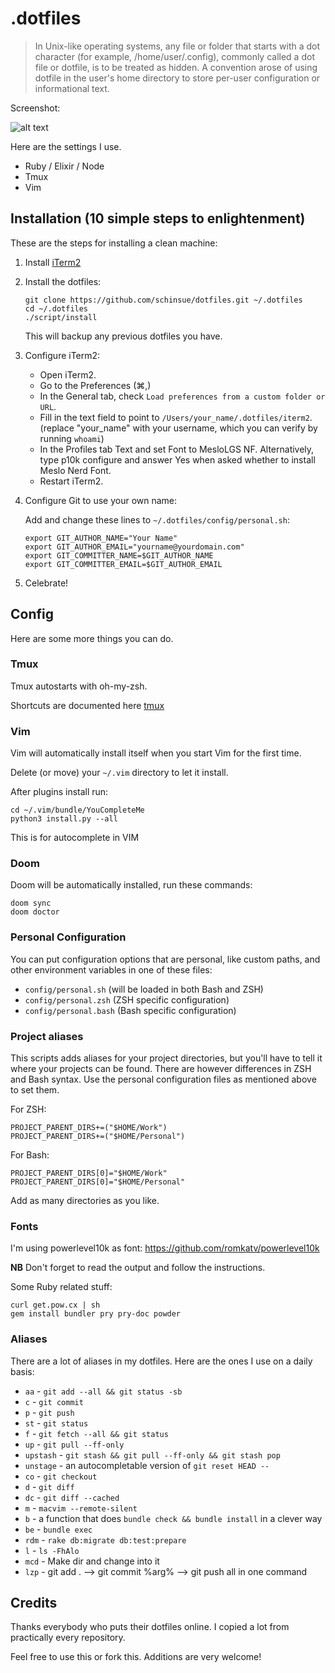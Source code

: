# .dotfiles

> In Unix-like operating systems, any file or folder that starts with a dot character (for example, /home/user/.config), commonly called a dot file or dotfile, is to be treated as hidden.
> A convention arose of using dotfile in the user's home directory to store per-user configuration or informational text.

Screenshot:

![alt text][logo]

[logo]: https://i.imgur.com/ubeMEuq.png "Example"

Here are the settings I use.

- Ruby / Elixir / Node
- Tmux
- Vim

## Installation (10 simple steps to enlightenment)

These are the steps for installing a clean machine:

1.  Install [iTerm2](http://www.iterm2.com/)
2.  Install the dotfiles:

        git clone https://github.com/schinsue/dotfiles.git ~/.dotfiles
        cd ~/.dotfiles
        ./script/install

    This will backup any previous dotfiles you have.

3.  Configure iTerm2:

    - Open iTerm2.
    - Go to the Preferences (⌘,)
    - In the General tab, check `Load preferences from a custom folder or URL`.
    - Fill in the text field to point to `/Users/your_name/.dotfiles/iterm2`.
      (replace "your_name" with your username, which you can verify by running `whoami`)
    - In the Profiles tab Text and set Font to MesloLGS NF. Alternatively, type p10k configure and answer Yes when asked whether to install Meslo Nerd Font.
    - Restart iTerm2.

4.  Configure Git to use your own name:

    Add and change these lines to `~/.dotfiles/config/personal.sh`:

        export GIT_AUTHOR_NAME="Your Name"
        export GIT_AUTHOR_EMAIL="yourname@yourdomain.com"
        export GIT_COMMITTER_NAME=$GIT_AUTHOR_NAME
        export GIT_COMMITTER_EMAIL=$GIT_AUTHOR_EMAIL

5.  Celebrate!

## Config

Here are some more things you can do.

### Tmux

Tmux autostarts with oh-my-zsh.

Shortcuts are documented here [tmux](https://github.com/gpakosz/.tmux)

### Vim

Vim will automatically install itself when you start Vim for the first time.

Delete (or move) your `~/.vim` directory to let it install.

After plugins install run:

    cd ~/.vim/bundle/YouCompleteMe
    python3 install.py --all

This is for autocomplete in VIM

### Doom

Doom will be automatically installed, run these commands:

    doom sync
    doom doctor

### Personal Configuration

You can put configuration options that are personal, like custom paths, and
other environment variables in one of these files:

- `config/personal.sh` (will be loaded in both Bash and ZSH)
- `config/personal.zsh` (ZSH specific configuration)
- `config/personal.bash` (Bash specific configuration)

### Project aliases

This scripts adds aliases for your project directories, but you'll have to tell
it where your projects can be found. There are however differences in ZSH and
Bash syntax. Use the personal configuration files as mentioned above to set
them.

For ZSH:

    PROJECT_PARENT_DIRS+=("$HOME/Work")
    PROJECT_PARENT_DIRS+=("$HOME/Personal")

For Bash:

    PROJECT_PARENT_DIRS[0]="$HOME/Work"
    PROJECT_PARENT_DIRS[0]="$HOME/Personal"

Add as many directories as you like.

### Fonts

I'm using powerlevel10k as font: https://github.com/romkatv/powerlevel10k

**NB** Don't forget to read the output and follow the instructions.

Some Ruby related stuff:

    curl get.pow.cx | sh
    gem install bundler pry pry-doc powder

### Aliases

There are a lot of aliases in my dotfiles.
Here are the ones I use on a daily basis:

- `aa` - `git add --all && git status -sb`
- `c` - `git commit`
- `p` - `git push`
- `st` - `git status`
- `f` - `git fetch --all && git status`
- `up` - `git pull --ff-only`
- `upstash` - `git stash && git pull --ff-only && git stash pop`
- `unstage` - an autocompletable version of `git reset HEAD --`
- `co` - `git checkout`
- `d` - `git diff`
- `dc` - `git diff --cached`
- `m` - `macvim --remote-silent`
- `b` - a function that does `bundle check && bundle install` in a clever way
- `be` - `bundle exec`
- `rdm` - `rake db:migrate db:test:prepare`
- `l` - `ls -FhAlo`
- `mcd` - Make dir and change into it
- `lzp` - git add . --> git commit %arg% --> git push all in one command

## Credits

Thanks everybody who puts their dotfiles online. I copied a lot from
practically every repository.

Feel free to use this or fork this. Additions are very welcome!
